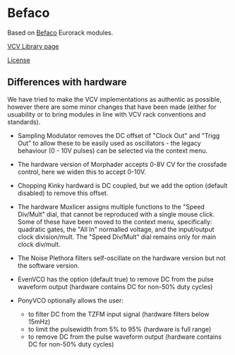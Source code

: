 # Befaco

Based on [Befaco](http://www.befaco.org/) Eurorack modules.

[VCV Library page](https://library.vcvrack.com/Befaco)

[License](LICENSE.md)


## Differences with hardware

We have tried to make the VCV implementations as authentic as possible, however there are some minor changes that have been made (either for usuability or to bring modules in line with VCV rack conventions and standards).

* Sampling Modulator removes the DC offset of "Clock Out" and "Trigg Out" to allow these to be easily used as oscillators - the legacy behaviour (0 - 10V pulses) can be selected via the context menu.

* The hardware version of Morphader accepts 0-8V CV for the crossfade control, here we widen this to accept 0-10V.

* Chopping Kinky hardward is DC coupled, but we add the option (default disabled) to remove this offset.

* The hardware Muxlicer assigns multiple functions to the "Speed Div/Mult" dial, that cannot be reproduced with a single mouse click. Some of these have been moved to the context menu, specifically: quadratic gates, the "All In" normalled voltage, and the input/output clock division/mult. The "Speed Div/Mult" dial remains only for main clock div/mult.

* The Noise Plethora filters self-oscillate on the hardware version but not the software version. 

* EvenVCO has the option (default true) to remove DC from the pulse waveform output (hardware contains DC for non-50% duty cycles)

* PonyVCO optionally allows the user:
  * to filter DC from the TZFM input signal (hardware filters below 15mHz)
  * to limit the pulsewidth from 5% to 95% (hardware is full range)
  * to remove DC from the pulse waveform output (hardware contains DC for non-50% duty cycles)